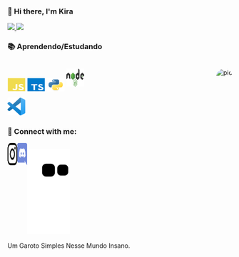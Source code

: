 ### 👋 Hi there, I'm Kira
<div>
  <a href="https://github.com/Ksiinho">
  <img height="180em" src="https://github-readme-stats.vercel.app/api?username=Ksiinho&show_icons=true&theme=dracula&include_all_commits=true&count_private=true"/>
  <img height="180em" src="https://github-readme-stats.vercel.app/api/top-langs/?username=Ksiinho&layout=compact&langs_count=16&theme=dracula"/>
  </a>
<div>
  
  ### 📚 Aprendendo/Estudando
  <div style="display: inline_block"><br>
  <img align="center" alt="Js" height="30" width="40" src="https://raw.githubusercontent.com/devicons/devicon/master/icons/javascript/javascript-plain.svg">
  <img align="center" alt="Ts" height="30" width="40" src="https://raw.githubusercontent.com/devicons/devicon/master/icons/typescript/typescript-plain.svg">
  <img align="center" alt="Python" height="30" width="40" src="https://raw.githubusercontent.com/devicons/devicon/master/icons/python/python-original.svg">
  <a href="https://nodejs.org" target="_blank"> <img src="https://github.com/DiogoMarques2003/DiogoMarques2003/blob/main/.github/logos/nodejs.svg" alt="nodejs" width="40" height="40"/> </a>
  <img align="right" alt="pic" height="150" style="border-radius:50px;" src="https://cdn.discordapp.com/attachments/996529735184158870/1059347731170197564/a_1aec54ab0bf4f3632ebf3581ea80390b.png">
</div>

  
  
 <a href="https://code.visualstudio.com/" target="_blank"> <img src="https://github.com/DiogoMarques2003/DiogoMarques2003/blob/main/.github/logos/visual-studio-code.svg" alt="vscode" width="40" height="40"/> </a> 
 ### 💬 Connect with me:

[<img align="left" alt="Diogo | Instagram" width="22px" src="https://github.com/DiogoMarques2003/DiogoMarques2003/blob/main/.github/logos/instagram-icon.svg" width="50" height="50" />][instagram]
[<img align="left" alt="Diogo | Discord" width="22px" src="https://github.com/DiogoMarques2003/DiogoMarques2003/blob/main/.github/logos/discord.svg" width="50" height="50" />][discord]
  </div>
  
  
  ##
     
  ![Snake animation](https://github.com/Ksiinho/Ksiinho/blob/output/github-contribution-grid-snake.svg)


[instagram]: https://instagram.com/ksiinho
[discord]: https://discord.gg/y2nc9z5TVs


Um Garoto Simples Nesse Mundo Insano.
  
